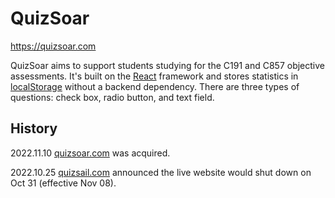 # QuizSoar

https://quizsoar.com

QuizSoar aims to support students studying for the C191 and C857 objective assessments. It's built on the [React](https://reactjs.org) framework and stores statistics in [localStorage](https://developer.mozilla.org/en-US/docs/Web/API/Window/localStorage) without a backend dependency. There are three types of questions: check box, radio button, and text field.

## History

2022.11.10 [quizsoar.com](https://quizsoar.com) was acquired.

2022.10.25 [quizsail.com](https://github.com/jmatzen/quizsail) announced the live website would shut down on Oct 31 (effective Nov 08).
